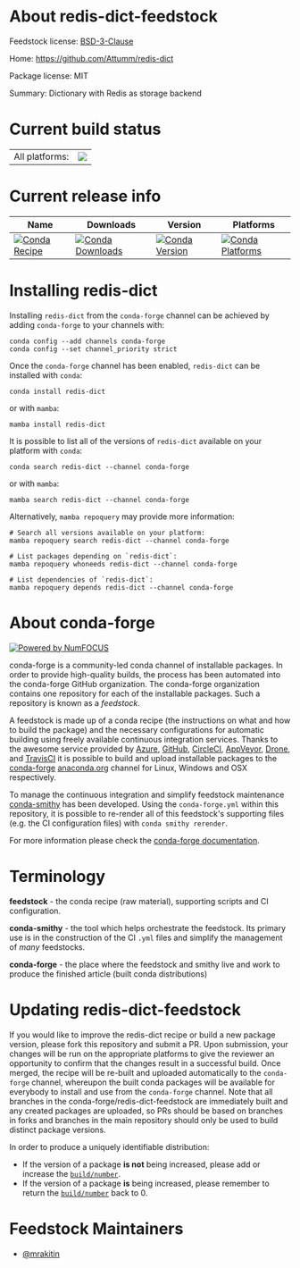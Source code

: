 About redis-dict-feedstock
==========================

Feedstock license: [BSD-3-Clause](https://github.com/conda-forge/redis-dict-feedstock/blob/main/LICENSE.txt)

Home: https://github.com/Attumm/redis-dict

Package license: MIT

Summary: Dictionary with Redis as storage backend

Current build status
====================


<table><tr><td>All platforms:</td>
    <td>
      <a href="https://dev.azure.com/conda-forge/feedstock-builds/_build/latest?definitionId=21278&branchName=main">
        <img src="https://dev.azure.com/conda-forge/feedstock-builds/_apis/build/status/redis-dict-feedstock?branchName=main">
      </a>
    </td>
  </tr>
</table>

Current release info
====================

| Name | Downloads | Version | Platforms |
| --- | --- | --- | --- |
| [![Conda Recipe](https://img.shields.io/badge/recipe-redis--dict-green.svg)](https://anaconda.org/conda-forge/redis-dict) | [![Conda Downloads](https://img.shields.io/conda/dn/conda-forge/redis-dict.svg)](https://anaconda.org/conda-forge/redis-dict) | [![Conda Version](https://img.shields.io/conda/vn/conda-forge/redis-dict.svg)](https://anaconda.org/conda-forge/redis-dict) | [![Conda Platforms](https://img.shields.io/conda/pn/conda-forge/redis-dict.svg)](https://anaconda.org/conda-forge/redis-dict) |

Installing redis-dict
=====================

Installing `redis-dict` from the `conda-forge` channel can be achieved by adding `conda-forge` to your channels with:

```
conda config --add channels conda-forge
conda config --set channel_priority strict
```

Once the `conda-forge` channel has been enabled, `redis-dict` can be installed with `conda`:

```
conda install redis-dict
```

or with `mamba`:

```
mamba install redis-dict
```

It is possible to list all of the versions of `redis-dict` available on your platform with `conda`:

```
conda search redis-dict --channel conda-forge
```

or with `mamba`:

```
mamba search redis-dict --channel conda-forge
```

Alternatively, `mamba repoquery` may provide more information:

```
# Search all versions available on your platform:
mamba repoquery search redis-dict --channel conda-forge

# List packages depending on `redis-dict`:
mamba repoquery whoneeds redis-dict --channel conda-forge

# List dependencies of `redis-dict`:
mamba repoquery depends redis-dict --channel conda-forge
```


About conda-forge
=================

[![Powered by
NumFOCUS](https://img.shields.io/badge/powered%20by-NumFOCUS-orange.svg?style=flat&colorA=E1523D&colorB=007D8A)](https://numfocus.org)

conda-forge is a community-led conda channel of installable packages.
In order to provide high-quality builds, the process has been automated into the
conda-forge GitHub organization. The conda-forge organization contains one repository
for each of the installable packages. Such a repository is known as a *feedstock*.

A feedstock is made up of a conda recipe (the instructions on what and how to build
the package) and the necessary configurations for automatic building using freely
available continuous integration services. Thanks to the awesome service provided by
[Azure](https://azure.microsoft.com/en-us/services/devops/), [GitHub](https://github.com/),
[CircleCI](https://circleci.com/), [AppVeyor](https://www.appveyor.com/),
[Drone](https://cloud.drone.io/welcome), and [TravisCI](https://travis-ci.com/)
it is possible to build and upload installable packages to the
[conda-forge](https://anaconda.org/conda-forge) [anaconda.org](https://anaconda.org/)
channel for Linux, Windows and OSX respectively.

To manage the continuous integration and simplify feedstock maintenance
[conda-smithy](https://github.com/conda-forge/conda-smithy) has been developed.
Using the ``conda-forge.yml`` within this repository, it is possible to re-render all of
this feedstock's supporting files (e.g. the CI configuration files) with ``conda smithy rerender``.

For more information please check the [conda-forge documentation](https://conda-forge.org/docs/).

Terminology
===========

**feedstock** - the conda recipe (raw material), supporting scripts and CI configuration.

**conda-smithy** - the tool which helps orchestrate the feedstock.
                   Its primary use is in the construction of the CI ``.yml`` files
                   and simplify the management of *many* feedstocks.

**conda-forge** - the place where the feedstock and smithy live and work to
                  produce the finished article (built conda distributions)


Updating redis-dict-feedstock
=============================

If you would like to improve the redis-dict recipe or build a new
package version, please fork this repository and submit a PR. Upon submission,
your changes will be run on the appropriate platforms to give the reviewer an
opportunity to confirm that the changes result in a successful build. Once
merged, the recipe will be re-built and uploaded automatically to the
`conda-forge` channel, whereupon the built conda packages will be available for
everybody to install and use from the `conda-forge` channel.
Note that all branches in the conda-forge/redis-dict-feedstock are
immediately built and any created packages are uploaded, so PRs should be based
on branches in forks and branches in the main repository should only be used to
build distinct package versions.

In order to produce a uniquely identifiable distribution:
 * If the version of a package **is not** being increased, please add or increase
   the [``build/number``](https://docs.conda.io/projects/conda-build/en/latest/resources/define-metadata.html#build-number-and-string).
 * If the version of a package **is** being increased, please remember to return
   the [``build/number``](https://docs.conda.io/projects/conda-build/en/latest/resources/define-metadata.html#build-number-and-string)
   back to 0.

Feedstock Maintainers
=====================

* [@mrakitin](https://github.com/mrakitin/)


<!-- dummy commit to enable rerendering -->

